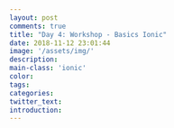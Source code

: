 ```yaml
---
layout: post
comments: true
title: "Day 4: Workshop - Basics Ionic"
date: 2018-11-12 23:01:44
image: '/assets/img/'
description:
main-class: 'ionic'
color:
tags:
categories:
twitter_text:
introduction:
---
```

